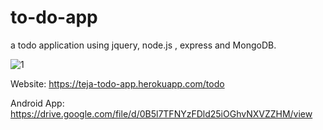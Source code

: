 # to-do-app
a todo application using jquery, node.js , express and MongoDB.

![1](https://cloud.githubusercontent.com/assets/12499006/26732814/8e458694-47d6-11e7-8229-0e325b78476c.PNG)

Website:
https://teja-todo-app.herokuapp.com/todo

Android App:
https://drive.google.com/file/d/0B5l7TFNYzFDld25iOGhvNXVZZHM/view
